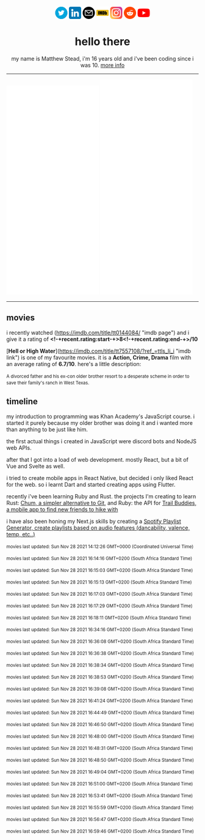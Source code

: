 <div align="center">
  
  [<img src="images/twitter.png" width="32" />](https://twitter.com/matievisthekat "my twitter")
  [<img src="images/linkedin.png" width="32" />](https://www.linkedin.com/in/matievisthekat "my linkedin")
  [<img src="images/email.png" width="32" />](mailto:matievisthekat@gmail.com "send me an email")
  [<img src="images/imdb.png" width="32" />](https://www.imdb.com/user/ur122151934 "my imdb")
  [<img src="images/instagram.png" width="32" />](https://www.instagram.com/matievisthekat "my instagram")
  [<img src="images/reddit.png" width="32" />](https://reddit.com/u/MatievisTheKat "my reddit")
  [<img src="images/youtube.png" width="32" />](https://www.youtube.com/channel/UCMgFIRIW3WaAotLMqoFFTTw "my youtube channel")
  
  # hello there
  
  my name is Matthew Stead, i'm 16 years old and i've been coding since i was 10. [more info](#timeline)

</div>

---

<img width="48%" src="https://raw.githubusercontent.com/matievisthekat/matievisthekat/master/overall-metrics.svg" alt="Overall Metrics" /> <img width="48%" src="https://raw.githubusercontent.com/matievisthekat/matievisthekat/master/recent-metrics.svg" alt="Recent Metrics" />

---

## movies
i recently watched <!--recent.link:start text='\<\!\-\-recent.title:start\-\-\>American Psycho\<\!\-\-recent.title:end\-\-\>'-->(https://imdb.com/title/tt0144084/ "imdb page")<!--recent.link:end--> and i give it a rating of **<!-+recent.rating:start-+>8<!-+recent.rating:end-+>/10**

[**<!--favourite.title:start-->Hell or High Water<!--favourite.title:end-->**](<!--favourite.link:start-->https://imdb.com/title/tt7557108/?ref_=ttls_li_i<!--favourite.link:end--> "imdb link") is one of my favourite movies. it is a **<!--favourite.genre:start-->Action, Crime, Drama<!--favourite.genre:end-->** film with an average rating of **<!--favourite.avgRating:start-->6.7<!--favourite.avgRating:end-->/10**. here's a little description:

<small>
  <!--favourite.desc:start-->A divorced father and his ex-con older brother resort to a desperate scheme in order to save their family's ranch in West Texas.<!--favourite.desc:end-->  
</small>
  
</div>

<h2 id="timeline">timeline</h2>
my introduction to programming was Khan Academy's JavaScript course. i started it purely because my older brother was doing it and i wanted more than anything to be just like him.

the first actual things i created in JavaScript were discord bots and NodeJS web APIs.

after that I got into a load of web development. mostly React, but a bit of Vue and Svelte as well.

i tried to create mobile apps in React Native, but decided i only liked React for the web. so i learnt Dart and started creating apps using Flutter.

recently i've been learning Ruby and Rust. the projects I'm creating to learn Rust: <a href="https://github.com/matievisthekat/chum" target="_blank">Chum, a simpler alternative to Git</a>, and Ruby: the API for <a href="https://github.com/TrailBuddies" target="_blank">Trail Buddies, a mobile app to find new friends to hike with</a>

i have also been honing my Next.js skills by creating a <a href="https://github.com/matievisthekat/spotify-playlist-generator" target="_blank">Spotify Playlist Generator, create playlists based on audio features (dancability, valence, temp, etc..)</a>


<small>movies last updated: Sun Nov 28 2021 14:12:26 GMT+0000 (Coordinated Universal Time)</small>

<small>movies last updated: Sun Nov 28 2021 16:14:16 GMT+0200 (South Africa Standard Time)</small>

<small>movies last updated: Sun Nov 28 2021 16:15:03 GMT+0200 (South Africa Standard Time)</small>

<small>movies last updated: Sun Nov 28 2021 16:15:13 GMT+0200 (South Africa Standard Time)</small>


<small>movies last updated: Sun Nov 28 2021 16:17:03 GMT+0200 (South Africa Standard Time)</small>

<small>movies last updated: Sun Nov 28 2021 16:17:29 GMT+0200 (South Africa Standard Time)</small>


<small>movies last updated: Sun Nov 28 2021 16:18:11 GMT+0200 (South Africa Standard Time)</small>

<small>movies last updated: Sun Nov 28 2021 16:34:16 GMT+0200 (South Africa Standard Time)</small>

<small>movies last updated: Sun Nov 28 2021 16:36:08 GMT+0200 (South Africa Standard Time)</small>

<small>movies last updated: Sun Nov 28 2021 16:36:38 GMT+0200 (South Africa Standard Time)</small>

<small>movies last updated: Sun Nov 28 2021 16:38:34 GMT+0200 (South Africa Standard Time)</small>

<small>movies last updated: Sun Nov 28 2021 16:38:53 GMT+0200 (South Africa Standard Time)</small>

<small>movies last updated: Sun Nov 28 2021 16:39:08 GMT+0200 (South Africa Standard Time)</small>

<small>movies last updated: Sun Nov 28 2021 16:41:24 GMT+0200 (South Africa Standard Time)</small>


<small>movies last updated: Sun Nov 28 2021 16:44:49 GMT+0200 (South Africa Standard Time)</small>

<small>movies last updated: Sun Nov 28 2021 16:46:50 GMT+0200 (South Africa Standard Time)</small>


<small>movies last updated: Sun Nov 28 2021 16:48:00 GMT+0200 (South Africa Standard Time)</small>

<small>movies last updated: Sun Nov 28 2021 16:48:31 GMT+0200 (South Africa Standard Time)</small>

<small>movies last updated: Sun Nov 28 2021 16:48:50 GMT+0200 (South Africa Standard Time)</small>

<small>movies last updated: Sun Nov 28 2021 16:49:04 GMT+0200 (South Africa Standard Time)</small>

<small>movies last updated: Sun Nov 28 2021 16:51:00 GMT+0200 (South Africa Standard Time)</small>

<small>movies last updated: Sun Nov 28 2021 16:53:41 GMT+0200 (South Africa Standard Time)</small>


<small>movies last updated: Sun Nov 28 2021 16:55:59 GMT+0200 (South Africa Standard Time)</small>

<small>movies last updated: Sun Nov 28 2021 16:56:47 GMT+0200 (South Africa Standard Time)</small>

<small>movies last updated: Sun Nov 28 2021 16:59:46 GMT+0200 (South Africa Standard Time)</small>


